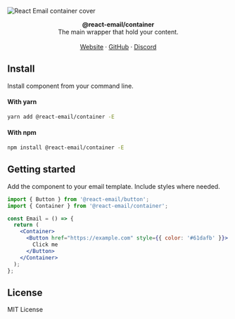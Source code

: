 ![React Email container cover](https://react-email-assets.vercel.app/container.png)

<div align="center"><strong>@react-email/container</strong></div>
<div align="center">The main wrapper that hold your content.</div>
<br />
<div align="center">
<a href="https://react.email">Website</a> 
<span> · </span>
<a href="https://github.com/zenorocha/react-email">GitHub</a> 
<span> · </span>
<a href="https://react.email/discord">Discord</a>
</div>

## Install

Install component from your command line.

#### With yarn

```sh
yarn add @react-email/container -E
```

#### With npm

```sh
npm install @react-email/container -E
```

## Getting started

Add the component to your email template. Include styles where needed.

```jsx
import { Button } from '@react-email/button';
import { Container } from '@react-email/container';

const Email = () => {
  return (
    <Container>
      <Button href="https://example.com" style={{ color: '#61dafb' }}>
        Click me
      </Button>
    </Container>
  );
};
```

## License

MIT License
